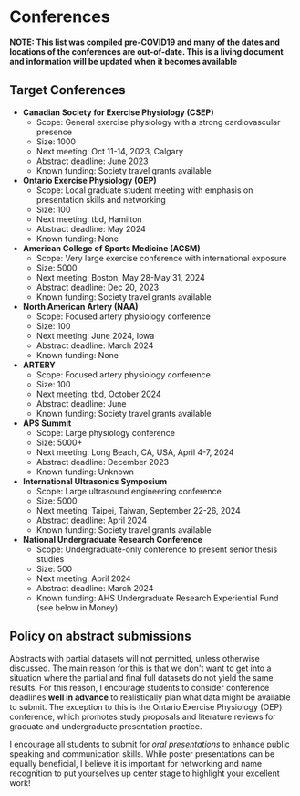 # Conferences

**NOTE: This list was compiled pre-COVID19 and many of the dates and locations of the conferences are out-of-date. This is a living document and information will be updated when it becomes available**

## Target Conferences

* **Canadian Society for Exercise Physiology (CSEP)**
    * Scope: General exercise physiology with a strong cardiovascular presence
    * Size: 1000
    * Next meeting: Oct 11-14, 2023, Calgary
    * Abstract deadline: June 2023
    * Known funding: Society travel grants available
* **Ontario Exercise Physiology (OEP)**
    * Scope: Local graduate student meeting with emphasis on presentation skills and networking
    * Size: 100
    * Next meeting: tbd, Hamilton
    * Abstract deadline: May 2024
    * Known funding: None
* **American College of Sports Medicine (ACSM)**
    * Scope: Very large exercise conference with international exposure
    * Size: 5000
    * Next meeting: Boston, May 28-May 31, 2024
    * Abstract deadline: Dec 20, 2023
    * Known funding: Society travel grants available
* **North American Artery (NAA)**
    * Scope: Focused artery physiology conference
    * Size: 100
    * Next meeting: June 2024, Iowa
    * Abstract deadline: March 2024
    * Known funding: None
* **ARTERY**
    * Scope: Focused artery physiology conference
    * Size: 100
    * Next meeting: tbd, October 2024
    * Abstract deadline: June
    * Known funding: Society travel grants available
* **APS Summit**
    * Scope: Large physiology conference
    * Size: 5000+
    * Next meeting: Long Beach, CA, USA, April 4-7, 2024
    * Abstract deadline: December 2023
    * Known funding: Unknown
* **International Ultrasonics Symposium**
    * Scope: Large ultrasound engineering conference
    * Size: 5000
    * Next meeting: Taipei, Taiwan, September 22-26, 2024
    * Abstract deadline: April 2024
    * Known funding: Society travel grants available
* **National Undergraduate Research Conference**
    * Scope: Undergraduate-only conference to present senior thesis studies
    * Size: 500
    * Next meeting: April 2024
    * Abstract deadline: March 2024
    * Known funding: AHS Undergraduate Research Experiential Fund (see below in Money)

## Policy on abstract submissions
Abstracts with partial datasets will not permitted, unless otherwise discussed. The main reason for this is that we don't want to get into a situation where the partial and final full datasets do not yield the same results. For this reason, I encourage students to consider conference deadlines **well in advance** to realistically plan what data might be available to submit. The exception to this is the Ontario Exercise Physiology (OEP) conference, which promotes study proposals and literature reviews for graduate and undergraduate presentation practice.

I encourage all students to submit for *oral presentations* to enhance public speaking and communication skills. While poster presentations can be equally beneficial, I believe it is important for networking and name recognition to put yourselves up center stage to highlight your excellent work!
